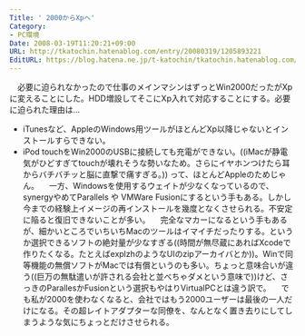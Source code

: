 ```yaml
---
Title: ' 2000からXpへ'
Category:
- PC環境
Date: 2008-03-19T11:20:21+09:00
URL: http://tkatochin.hatenablog.com/entry/20080319/1205893221
EditURL: https://blog.hatena.ne.jp/t-katochin/tkatochin.hatenablog.com/atom/entry/6653586347154754907
---
```


　必要に迫られなかったので仕事のメインマシンはずっとWin2000だったがXpに変えることにした。HDD増設してそこにXp入れて対応することにする。必要に迫られた理由は…
- iTunesなど、AppleのWindows用ツールがほとんどXp以降じゃないとインストールすらできない。
- iPod touchをWin2000のUSBに接続しても充電ができない。((iMacが静電気がひどすぎてtouchが壊れそうな勢いなため。さらにイヤホンつけたら耳からバチバチッと脳に直撃で痛すぎる。))
って、ほとんどAppleのためじゃん。
　一方、Windowsを使用するウェイトが少なくなっているので、synergyやめてParallels や VMWare Fusionにするという手もある。しかし今までの経験上イメージの再インストールを幾度となくさせられる。不安定に陥ると復旧できないことが多い。
　完全なマカーになるという手もあるが、細かいところでいちいちMacのツールはイマイチだったりする。というか選択できるソフトの絶対量が少なすぎる((時間が無尽蔵にあればXcodeで作りたくなる。たとえばexplzhのようなUIのzipアーカイバとか))。Winで同等機能の無償ソフトがMacでは有償というのも多い。ちょっと意味合いが違う((巨万の無駄遣いが許される会社と並べちゃダメという意味で))けど、さっきのParallesかFusionという選択もやはりVirtualPCとは違う訳で。
　でも私が2000を使わなくなると、会社ではもう2000ユーザーは最後の一人だけになる。その超レイトアダプターな同僚を、なんとなく置き去りにしてしまうような気にちょっとだけさせられる。
